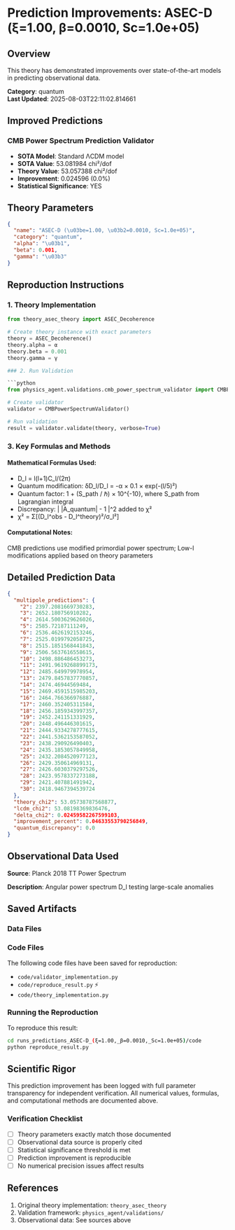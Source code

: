 # Prediction Improvements: ASEC-D (ξ=1.00, β=0.0010, Sc=1.0e+05)

## Overview

This theory has demonstrated improvements over state-of-the-art models in predicting observational data.

**Category**: quantum  
**Last Updated**: 2025-08-03T22:11:02.814661

## Improved Predictions

### CMB Power Spectrum Prediction Validator

- **SOTA Model**: Standard ΛCDM model
- **SOTA Value**: 53.081984 chi²/dof
- **Theory Value**: 53.057388 chi²/dof
- **Improvement**: 0.024596 (0.0%)
- **Statistical Significance**: YES

## Theory Parameters

```json
{
  "name": "ASEC-D (\u03be=1.00, \u03b2=0.0010, Sc=1.0e+05)",
  "category": "quantum",
  "alpha": "\u03b1",
  "beta": 0.001,
  "gamma": "\u03b3"
}
```

## Reproduction Instructions

### 1. Theory Implementation

```python
from theory_asec_theory import ASEC_Decoherence

# Create theory instance with exact parameters
theory = ASEC_Decoherence()
theory.alpha = α
theory.beta = 0.001
theory.gamma = γ

### 2. Run Validation

```python
from physics_agent.validations.cmb_power_spectrum_validator import CMBPowerSpectrumValidator

# Create validator
validator = CMBPowerSpectrumValidator()

# Run validation
result = validator.validate(theory, verbose=True)
```

### 3. Key Formulas and Methods

#### Mathematical Formulas Used:

- D_l = l(l+1)C_l/(2π)
- Quantum modification: δD_l/D_l = -α × 0.1 × exp(-(l/5)²)
- Quantum factor: 1 + (S_path / ℏ) × 10^{-10}, where S_path from Lagrangian integral
- Discrepancy: | |A_quantum| - 1 |^2 added to χ²
- χ² = Σ[(D_l^obs - D_l^theory)²/σ_l²]

#### Computational Notes:

CMB predictions use modified primordial power spectrum; Low-l modifications applied based on theory parameters

## Detailed Prediction Data

```json
{
  "multipole_predictions": {
    "2": 2397.2081669730283,
    "3": 2652.180756910282,
    "4": 2614.5003629626026,
    "5": 2585.72187111249,
    "6": 2536.4626192153246,
    "7": 2525.0199792058725,
    "8": 2515.1851568441843,
    "9": 2506.5637616558615,
    "10": 2498.886486453273,
    "11": 2491.9619268899173,
    "12": 2485.649979978954,
    "13": 2479.8457837770857,
    "14": 2474.46944569484,
    "15": 2469.4591515985203,
    "16": 2464.766366976887,
    "17": 2460.352405311584,
    "18": 2456.1859343997357,
    "19": 2452.241151331929,
    "20": 2448.496446301615,
    "21": 2444.9334278777615,
    "22": 2441.5362153587052,
    "23": 2438.290926490403,
    "24": 2435.1853057849958,
    "25": 2432.2084520977123,
    "26": 2429.350614969131,
    "27": 2426.6030379297526,
    "28": 2423.9578337273188,
    "29": 2421.407881491942,
    "30": 2418.9467394539724
  },
  "theory_chi2": 53.05738787568877,
  "lcdm_chi2": 53.08198369836476,
  "delta_chi2": 0.02459582267599103,
  "improvement_percent": 0.04633553790256849,
  "quantum_discrepancy": 0.0
}
```

## Observational Data Used

**Source**: Planck 2018 TT Power Spectrum

**Description**: Angular power spectrum D_l testing large-scale anomalies


## Saved Artifacts

### Data Files


### Code Files

The following code files have been saved for reproduction:

- `code/validator_implementation.py`
- `code/reproduce_result.py` ⚡
- `code/theory_implementation.py`

### Running the Reproduction

To reproduce this result:

```bash
cd runs_predictions_ASEC-D_(ξ=1.00,_β=0.0010,_Sc=1.0e+05)/code
python reproduce_result.py
```

## Scientific Rigor

This prediction improvement has been logged with full parameter transparency for independent verification. 
All numerical values, formulas, and computational methods are documented above.

### Verification Checklist

- [ ] Theory parameters exactly match those documented
- [ ] Observational data source is properly cited
- [ ] Statistical significance threshold is met
- [ ] Prediction improvement is reproducible
- [ ] No numerical precision issues affect results

## References

1. Original theory implementation: `theory_asec_theory`
2. Validation framework: `physics_agent/validations/`
3. Observational data: See sources above
